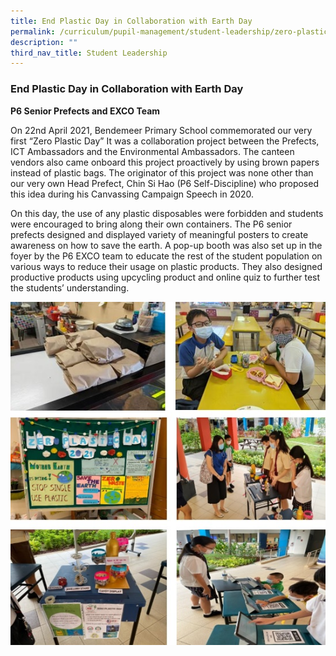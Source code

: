 ```yaml
---
title: End Plastic Day in Collaboration with Earth Day
permalink: /curriculum/pupil-management/student-leadership/zero-plastic-day-with-earth-day/
description: ""
third_nav_title: Student Leadership
---
```

### End Plastic Day in Collaboration with Earth Day

**P6 Senior Prefects and EXCO Team**  
  
On 22nd April 2021, Bendemeer Primary School commemorated our very first “Zero Plastic Day” It was a collaboration project between the Prefects, ICT Ambassadors and the Environmental Ambassadors. The canteen vendors also came onboard this project proactively by using brown papers instead of plastic bags. The originator of this project was none other than our very own Head Prefect, Chin Si Hao (P6 Self-Discipline) who proposed this idea during his Canvassing Campaign Speech in 2020.

On this day, the use of any plastic disposables were forbidden and students were encouraged to bring along their own containers. The P6 senior prefects designed and displayed variety of meaningful posters to create awareness on how to save the earth. A pop-up booth was also set up in the foyer by the P6 EXCO team to educate the rest of the student population on various ways to reduce their usage on plastic products. They also designed productive products using upcycling product and online quiz to further test the students’ understanding.  
  
![zero plastic.jpg](/images/zero%20plastic.jpg)